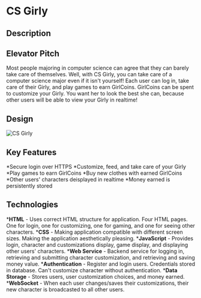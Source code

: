 # CS Girly
## Description
## Elevator Pitch
Most people majoring in computer science can agree that they can barely take care of themselves. Well, with CS Girly, you can take care of a computer science major even if it isn't yourself! Each user can log in, take care of their Girly, and play games to earn GirlCoins. GirlCoins can be spent to customize your Girly. You want her to look the best she can, because other users will be able to view your Girly in realtime!

## Design
![CS Girly](https://github.com/soph1e-mart1n/startup/assets/112999477/640e153c-5929-47d4-9c32-bb7b26f868e7)

## Key Features
*Secure login over HTTPS
*Customize, feed, and take care of your Girly
*Play games to earn GirlCoins
*Buy new clothes with earned GirlCoins
*Other users' characters deisplayed in realtime
*Money earned is persistently stored

## Technologies
***HTML** - Uses correct HTML structure for application. Four HTML pages. One for login, one for customizing, one for gaming, and one for seeing other characters.
***CSS** - Making application compatible with different screen sizes. Making the application aesthetically pleasing.
***JavaScript** - Provides login, character and customizations display, game display, and displaying other users' characters. 
***Web Service** - Backend service for logging in, retrieving and submitting character customization, and retrieving and saving money value. 
***Authentication** - Register and login users. Credentials stored in database. Can't customize character without authentication.
***Data Storage** - Stores users, user customization choices, and money earned.
***WebSocket** - When each user changes/saves their customizations, their new character is broadcasted to all other users.
